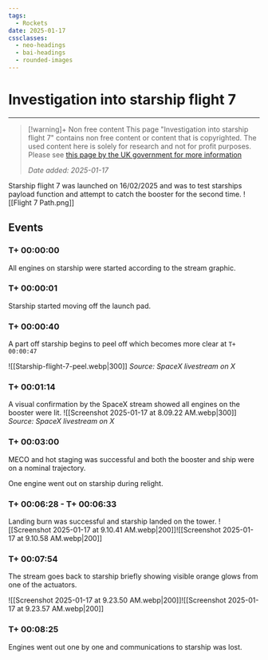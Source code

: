 ```yaml
---
tags:
  - Rockets
date: 2025-01-17
cssclasses:
  - neo-headings
  - bai-headings
  - rounded-images
---
```

# Investigation into starship flight 7

***
>[!warning]+ Non free content
> This page "Investigation into starship flight 7" contains non free content or content that is copyrighted. 
> The used content here is solely for research and not for profit purposes. 
> Please see [this page by the UK government for more information](https://www.gov.uk/guidance/exceptions-to-copyright#non-commercial-research-and-private-study)
> 
> *Date added: 2025-01-17*

Starship flight 7 was launched on 16/02/2025 and was to test starships payload function and attempt to catch the booster for the second time.
![[Flight 7 Path.png]]
## Events
### T+ 00:00:00
All engines on starship were started according to the stream graphic.
### T+ 00:00:01
Starship started moving off the launch pad.
### T+ 00:00:40
A part off starship begins to peel off which becomes more clear at `T+ 00:00:47`

![[Starship-flight-7-peel.webp|300]]
*Source: SpaceX livestream on X*
### T+ 00:01:14
A visual confirmation by the SpaceX stream showed all engines on the booster were lit.
![[Screenshot 2025-01-17 at 8.09.22 AM.webp|300]]
*Source: SpaceX livestream on X*
### T+ 00:03:00
MECO and hot staging was successful and both the booster and ship were on a nominal trajectory.

One engine went out on starship during relight.
### T+ 00:06:28 - T+ 00:06:33
Landing burn was successful and starship landed on the tower.
![[Screenshot 2025-01-17 at 9.10.41 AM.webp|200]]![[Screenshot 2025-01-17 at 9.10.58 AM.webp|200]]

### T+ 00:07:54
The stream goes back to starship briefly showing visible orange glows from one of the actuators.

![[Screenshot 2025-01-17 at 9.23.50 AM.webp|200]]![[Screenshot 2025-01-17 at 9.23.57 AM.webp|200]]
### T+ 00:08:25
Engines went out one by one and communications to starship was lost.
